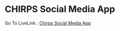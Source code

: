 # CHIRPS Social Media App

Go To LiveLink : [Chirps Social Media App](https://chirps-social-media-app.netlify.app/)
